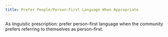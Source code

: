 ```yaml
---
title: Prefer People/Person-First Language When Appropriate
---
```


As linguistic prescription: prefer person-first language when the community
prefers referring to themselves as person-first.

<!-- Mention the unique case of the Deaf Community -->
